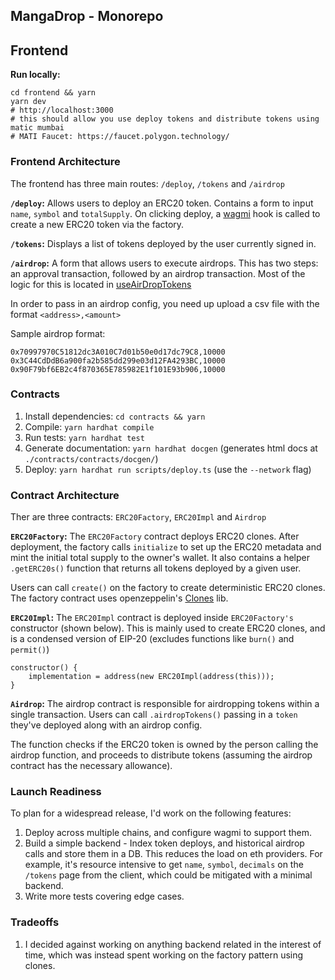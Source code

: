 ## MangaDrop - Monorepo

## **Frontend**

**Run locally:**

```
cd frontend && yarn
yarn dev
# http://localhost:3000
# this should allow you use deploy tokens and distribute tokens using matic mumbai
# MATI Faucet: https://faucet.polygon.technology/
```

### **Frontend Architecture**

The frontend has three main routes: `/deploy`, `/tokens` and `/airdrop`

**`/deploy`:** Allows users to deploy an ERC20 token. Contains a form to input `name`, `symbol` and `totalSupply`. On clicking deploy, a [wagmi](https:/wagmi.sh) hook is called to create a new ERC20 token via the factory.

**`/tokens`:** Displays a list of tokens deployed by the user currently signed in.

**`/airdrop`:** A form that allows users to execute airdrops. This has two steps: an approval transaction, followed by an airdrop transaction. Most of the logic for this is located in [useAirDropTokens](./frontend/src/hooks/useAirdropTokens.tsx)

In order to pass in an airdrop config, you need up upload a csv file with the format `<address>,<amount>`

Sample airdrop format:

```
0x70997970C51812dc3A010C7d01b50e0d17dc79C8,10000
0x3C44CdDdB6a900fa2b585dd299e03d12FA4293BC,10000
0x90F79bf6EB2c4f870365E785982E1f101E93b906,10000
```

### **Contracts**

1. Install dependencies: `cd contracts && yarn`
2. Compile: `yarn hardhat compile`
3. Run tests: `yarn hardhat test`
4. Generate documentation: `yarn hardhat docgen` (generates html docs at `./contracts/contracts/docgen/`)
5. Deploy: `yarn hardhat run scripts/deploy.ts` (use the `--network` flag)

### Contract Architecture

Ther are three contracts: `ERC20Factory`, `ERC20Impl` and `Airdrop`

**`ERC20Factory`:** The `ERC20Factory` contract deploys ERC20 clones. After deployment, the factory calls `initialize` to set up the ERC20 metadata and mint the initial total supply to the owner's wallet. It also contains a helper `.getERC20s()` function that returns all tokens deployed by a given user.

Users can call `create()` on the factory to create deterministic ERC20 clones. The factory contract uses openzeppelin's [Clones](https://github.com/OpenZeppelin/openzeppelin-contracts/blob/master/contracts/proxy/Clones.sol) lib.

**`ERC20Impl`:** The `ERC20Impl` contract is deployed inside `ERC20Factory's` constructor (shown below). This is mainly used to create ERC20 clones, and is a condensed version of EIP-20 (excludes functions like `burn()` and `permit()`)

```
constructor() {
    implementation = address(new ERC20Impl(address(this)));
}
```

**`Airdrop`:** The airdrop contract is responsible for airdropping tokens within a single transaction. Users can call `.airdropTokens()` passing in a `token` they've deployed along with an airdrop config.

The function checks if the ERC20 token is owned by the person calling the airdrop function, and proceeds to distribute tokens (assuming the airdrop contract has the necessary allowance).

### Launch Readiness

To plan for a widespread release, I'd work on the following features:

1. Deploy across multiple chains, and configure wagmi to support them.
2. Build a simple backend - Index token deploys, and historical airdrop calls and store them in a DB. This reduces the load on eth providers. For example, it's resource intensive to get `name`, `symbol`, `decimals` on the `/tokens` page from the client, which could be mitigated with a minimal backend.
3. Write more tests covering edge cases.

### Tradeoffs

1. I decided against working on anything backend related in the interest of time, which was instead spent working on the factory pattern using clones.
